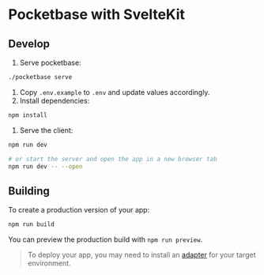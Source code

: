# Pocketbase with SvelteKit

## Develop

1. Serve pocketbase:

```sh
./pocketbase serve
```

1. Copy `.env.example` to `.env` and update values accordingly.
1. Install dependencies:

```sh
npm install
```

1. Serve the client:

```bash
npm run dev

# or start the server and open the app in a new browser tab
npm run dev -- --open
```

## Building

To create a production version of your app:

```bash
npm run build
```

You can preview the production build with `npm run preview`.

> To deploy your app, you may need to install an [adapter](https://kit.svelte.dev/docs/adapters) for your target environment.
